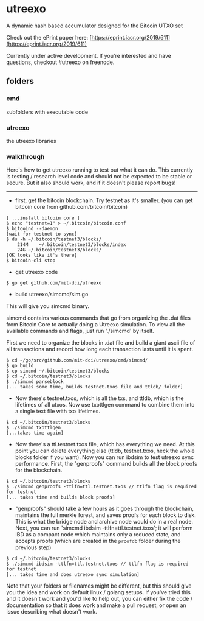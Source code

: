 # utreexo

A dynamic hash based accumulator designed for the Bitcoin UTXO set

Check out the ePrint paper here: [https://eprint.iacr.org/2019/611](https://eprint.iacr.org/2019/611)

Currently under active development.  If you're interested and have questions, checkout #utreexo on freenode.

## folders

### cmd

subfolders with executable code

### utreexo

the utreexo libraries

### walkthrough

Here's how to get utreexo running to test out what it can do.  This currently is testing / research level code and should not be expected to be stable or secure.  But it also should work, and if it doesn't please report bugs!

---

* first, get the bitcoin blockchain.  Try testnet as it's smaller.  (you can get bitcoin core from github.com/bitcoin/bitcoin)

```
[ ...install bitcoin core ]
$ echo "testnet=1" > ~/.bitcoin/bitcoin.conf
$ bitcoind --daemon
[wait for testnet to sync]
$ du -h ~/.bitcoin/testnet3/blocks/
	214M	~/.bitcoin/testnet3/blocks/index
	24G	~/.bitcoin/testnet3/blocks/
[OK looks like it's there]
$ bitcoin-cli stop
```

* get utreexo code

```
$ go get github.com/mit-dci/utreexo
```

* build utreexo/simcmd/sim.go

This will give you simcmd binary.

simcmd contains various commands that go from organizing the .dat files from Bitcoin Core to actually doing a Utreexo simulation. To view all the available commands and flags, just run './simcmd' by itself.

First we need to organize the blocks in .dat file and build a giant ascii file of all transactions and record how long each transaction lasts until it is spent. 
```
$ cd ~/go/src/github.com/mit-dci/utreexo/cmd/simcmd/
$ go build
$ cp simcmd ~/.bitcoin/testnet3/blocks
$ cd ~/.bitcoin/testnet3/blocks
$ ./simcmd parseblock
[... takes some time, builds testnet.txos file and ttldb/ folder]
```

* Now there's testnet.txos, which is all the txs, and ttldb, which is the lifetimes of all utxos.  Now use txottlgen command to combine them into a single text file with txo lifetimes.

```
$ cd ~/.bitcoin/testnet3/blocks
$ ./simcmd txottlgen
[...takes time again]
```

* Now there's a ttl.testnet.txos file, which has everything we need.  At this point you can delete everything else (ttldb, testnet.txos, heck the whole blocks folder if you want).  Now you can run ibdsim to test utreexo sync performance.  First, the "genproofs" command builds all the block proofs for the blockchain.

```
$ cd ~/.bitcoin/testnet3/blocks
$ ./simcmd genproofs -ttlfn=ttl.testnet.txos // ttlfn flag is required for testnet
[... takes time and builds block proofs]
```

* "genproofs" should take a few hours as it goes through the blockchain, maintains the full merkle forest, and saves proofs for each block to disk.  This is what the bridge node and archive node would do in a real node.  Next, you can run 'simcmd ibdsim -ttlfn=ttl.testnet.txos'; it will perform IBD as a compact node which maintains only a reduced state, and accepts proofs (which are created in the `proofdb` folder during the previous step)


```
$ cd ~/.bitcoin/testnet3/blocks
$ ./simcmd ibdsim -ttlfn=ttl.testnet.txos // ttlfn flag is required for testnet
[... takes time and does utreexo sync simulation]
```

Note that your folders or filenames might be different, but this should give you the idea and work on default linux / golang setups.  If you've tried this and it doesn't work and you'd like to help out, you can either fix the code / documentation so that it does work and make a pull request, or open an issue describing what doesn't work.
